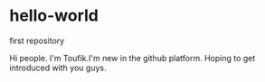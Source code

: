 # hello-world
first repository

Hi people.
I'm Toufik.I'm new in the github platform. Hoping to get introduced with you guys.
